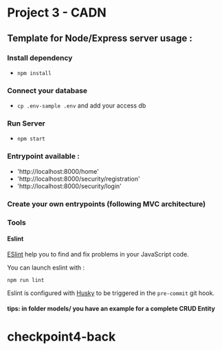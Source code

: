 # Project 3 - CADN

## Template for Node/Express server usage :

### Install dependency 
- ```npm install```

### Connect your database
- ```cp .env-sample .env``` and add your access db

### Run Server 
- ```npm start```

### Entrypoint available :
- 'http://localhost:8000/home'
- 'http://localhost:8000/security/registration'
- 'http://localhost:8000/security/login'

### Create your own entrypoints (following MVC architecture)

### Tools

#### Eslint

[ESlint](https://eslint.org/) help you to find and fix problems in your JavaScript code.

You can launch eslint with :
```shell
npm run lint
```

Eslint is configured with [Husky](https://typicode.github.io/husky/#/) to be triggered in the `pre-commit` git hook.

#### tips: in folder models/ you have an example for a complete CRUD Entity
# checkpoint4-back
